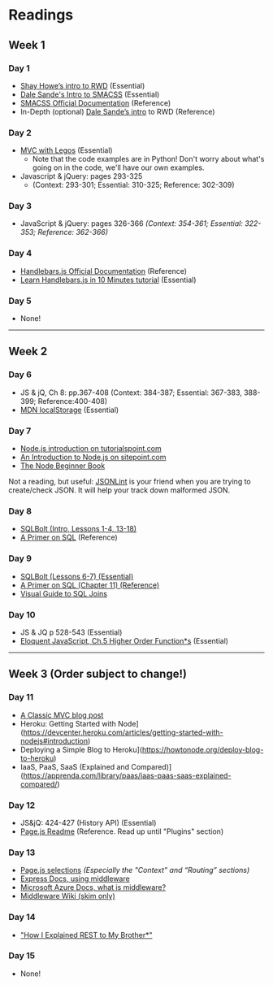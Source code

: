 # Readings

## Week 1

### Day 1
* [Shay Howe’s intro to RWD](http://learn.shayhowe.com/advanced-html-css/responsive-web-design/) (Essential)
* [Dale Sande's Intro to SMACSS](http://www.anotheruiguy.com/ux-design-dev/_book/smacss/README.html) (Essential)
* [SMACSS Official Documentation](https://smacss.com/) (Reference)
* In-Depth (optional) [Dale Sande’s intro](http://www.anotheruiguy.com/ux-design-dev/_book/rwd/README.html) to RWD (Reference)

### Day 2
* [MVC with Legos](https://realpython.com/blog/python/the-model-view-controller-mvc-paradigm-summarized-with-legos/) (Essential)
    * Note that the code examples are in Python! Don't worry about what's going on in the code, we'll have our own examples.
* Javascript & jQuery: pages 293-325
  * (Context: 293-301; Essential: 310-325; Reference: 302-309)

### Day 3
* JavaScript & jQuery: pages 326-366
  *(Context: 354-361; Essential: 322-353; Reference: 362-366)*

### Day 4
* [Handlebars.js Official Documentation](http://handlebarsjs.com/) (Reference)
* [Learn Handlebars.js in 10 Minutes tutorial](http://tutorialzine.com/2015/01/learn-handlebars-in-10-minutes/) (Essential)

### Day 5
* None!

<hr>


## Week 2

### Day 6
* JS & jQ, Ch 8: pp.367-408 (Context: 384-387; Essential: 367-383, 388-399; Reference:400-408)
* [MDN localStorage](https://developer.mozilla.org/en-US/docs/Web/API/Web_Storage_API) (Essential)

### Day 7
* [Node.js introduction on tutorialspoint.com](https://www.tutorialspoint.com/nodejs/nodejs_introduction.htm)
* [An Introduction to Node.js on sitepoint.com](https://www.sitepoint.com/an-introduction-to-node-js)
* [The Node Beginner Book](http://www.nodebeginner.org/)

Not a reading, but useful: [JSONLint](http://jsonlint.com/) is your friend when you are trying to create/check JSON. It will help your track down malformed JSON.

### Day 8

* [SQLBolt (Intro, Lessons 1-4, 13-18)](http://sqlbolt.com/)
* [A Primer on SQL](https://leanpub.com/aprimeronsql/read) (Reference)

### Day 9
* [SQLBolt (Lessons 6-7) (Essential)](http://sqlbolt.com/lesson/select_queries_with_joins)
* [A Primer on SQL (Chapter 11) (Reference)](https://leanpub.com/aprimeronsql/read#leanpub-auto-understanding-joins)
* [Visual Guide to SQL Joins](http://www.codeproject.com/Articles/33052/Visual-Representation-of-SQL-Joins)

### Day 10
* JS & JQ p 528-543 (Essential)
* [Eloquent JavaScript, Ch.5 Higher Order Function*s](http://eloquentjavascript.net/05_higher_order.html) (Essential)


<hr>


## Week 3 (Order subject to change!)

### Day 11
* [A Classic MVC blog post](http://blog.codinghorror.com/understanding-model-view-controller/)
* Heroku: Getting Started with Node](https://devcenter.heroku.com/articles/getting-started-with-nodejs#introduction)
* Deploying a Simple Blog to Heroku](https://howtonode.org/deploy-blog-to-heroku)
* IaaS, PaaS, SaaS (Explained and Compared)](https://apprenda.com/library/paas/iaas-paas-saas-explained-compared/)

### Day 12
* JS&jQ: 424-427 (History API) (Essential)
* [Page.js Readme](https://github.com/visionmedia/page.js) (Reference. Read up until "Plugins" section)

### Day 13

* [Page.js selections](https://github.com/visionmedia/page.js#context) *(Especially the "Context" and “Routing” sections)*
* [Express Docs, using middleware](http://expressjs.com/en/guide/using-middleware.html)
* [Microsoft Azure Docs, what is middleware?](https://azure.microsoft.com/en-us/overview/what-is-middleware/)
* [Middleware Wiki (skim only)](https://en.wikipedia.org/wiki/Middleware)

### Day 14
* ["How I Explained REST to My Brother*"](https://gist.github.com/brookr/5977550)

### Day 15
* None!
